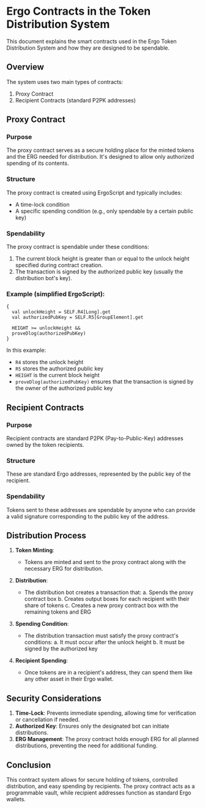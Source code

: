 # Ergo Contracts in the Token Distribution System

This document explains the smart contracts used in the Ergo Token Distribution System and how they are designed to be spendable.

## Overview

The system uses two main types of contracts:

1. Proxy Contract
2. Recipient Contracts (standard P2PK addresses)

## Proxy Contract

### Purpose
The proxy contract serves as a secure holding place for the minted tokens and the ERG needed for distribution. It's designed to allow only authorized spending of its contents.

### Structure
The proxy contract is created using ErgoScript and typically includes:
- A time-lock condition
- A specific spending condition (e.g., only spendable by a certain public key)

### Spendability
The proxy contract is spendable under these conditions:
1. The current block height is greater than or equal to the unlock height specified during contract creation.
2. The transaction is signed by the authorized public key (usually the distribution bot's key).

### Example (simplified ErgoScript):
```
{
  val unlockHeight = SELF.R4[Long].get
  val authorizedPubKey = SELF.R5[GroupElement].get
  
  HEIGHT >= unlockHeight && 
  proveDlog(authorizedPubKey)
}
```

In this example:
- `R4` stores the unlock height
- `R5` stores the authorized public key
- `HEIGHT` is the current block height
- `proveDlog(authorizedPubKey)` ensures that the transaction is signed by the owner of the authorized public key

## Recipient Contracts

### Purpose
Recipient contracts are standard P2PK (Pay-to-Public-Key) addresses owned by the token recipients.

### Structure
These are standard Ergo addresses, represented by the public key of the recipient.

### Spendability
Tokens sent to these addresses are spendable by anyone who can provide a valid signature corresponding to the public key of the address.

## Distribution Process

1. **Token Minting**: 
   - Tokens are minted and sent to the proxy contract along with the necessary ERG for distribution.

2. **Distribution**:
   - The distribution bot creates a transaction that:
     a. Spends the proxy contract box
     b. Creates output boxes for each recipient with their share of tokens
     c. Creates a new proxy contract box with the remaining tokens and ERG

3. **Spending Condition**:
   - The distribution transaction must satisfy the proxy contract's conditions:
     a. It must occur after the unlock height
     b. It must be signed by the authorized key

4. **Recipient Spending**:
   - Once tokens are in a recipient's address, they can spend them like any other asset in their Ergo wallet.

## Security Considerations

1. **Time-Lock**: Prevents immediate spending, allowing time for verification or cancellation if needed.
2. **Authorized Key**: Ensures only the designated bot can initiate distributions.
3. **ERG Management**: The proxy contract holds enough ERG for all planned distributions, preventing the need for additional funding.

## Conclusion

This contract system allows for secure holding of tokens, controlled distribution, and easy spending by recipients. The proxy contract acts as a programmable vault, while recipient addresses function as standard Ergo wallets.
